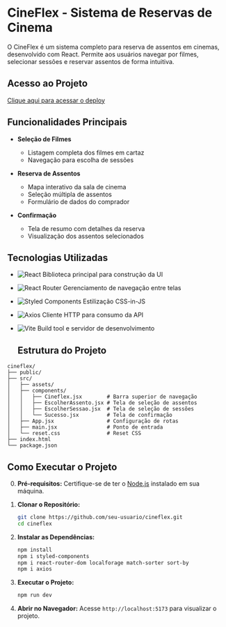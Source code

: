 # CineFlex - Sistema de Reservas de Cinema

O CineFlex é um sistema completo para reserva de assentos em cinemas, desenvolvido com React. Permite aos usuários navegar por filmes, selecionar sessões e reservar assentos de forma intuitiva.

## Acesso ao Projeto
[Clique aqui para acessar o deploy](https://cine-flex-chi.vercel.app/)

## Funcionalidades Principais

- **Seleção de Filmes**
  - Listagem completa dos filmes em cartaz
  - Navegação para escolha de sessões

- **Reserva de Assentos**
  - Mapa interativo da sala de cinema
  - Seleção múltipla de assentos
  - Formulário de dados do comprador

- **Confirmação**
  - Tela de resumo com detalhes da reserva
  - Visualização dos assentos selecionados

## Tecnologias Utilizadas

- ![React](https://img.shields.io/badge/-React-61DAFB?logo=react&logoColor=white&style=flat-square)
  Biblioteca principal para construção da UI
- ![React Router](https://img.shields.io/badge/-React_Router-CA4245?logo=react-router&logoColor=white&style=flat-square)
  Gerenciamento de navegação entre telas
- ![Styled Components](https://img.shields.io/badge/-Styled--Components-DB7093?logo=styled-components&logoColor=white&style=flat-square)
  Estilização CSS-in-JS
- ![Axios](https://img.shields.io/badge/-Axios-5A29E4?logo=axios&logoColor=white&style=flat-square)
  Cliente HTTP para consumo da API
- ![Vite](https://img.shields.io/badge/-Vite-646CFF?logo=vite&logoColor=white&style=flat-square)
  Build tool e servidor de desenvolvimento

  ## Estrutura do Projeto

```
cineflex/
├── public/
├── src/
│   ├── assets/
│   ├── components/
│   │   ├── Cineflex.jsx        # Barra superior de navegação
│   │   ├── EscolherAssento.jsx # Tela de seleção de assentos
│   │   ├── EscolherSessao.jsx  # Tela de seleção de sessões
│   │   └── Sucesso.jsx         # Tela de confirmação
│   ├── App.jsx                 # Configuração de rotas
│   ├── main.jsx                # Ponto de entrada
│   └── reset.css               # Reset CSS
├── index.html
└── package.json
```

## Como Executar o Projeto

0. **Pré-requisitos:**
   Certifique-se de ter o [Node.js](https://nodejs.org) instalado em sua máquina.

1. **Clonar o Repositório:**
   ```bash
   git clone https://github.com/seu-usuario/cineflex.git
   cd cineflex
   ```

2. **Instalar as Dependências:**
   ```bash
   npm install 
   npm i styled-components
   npm i react-router-dom localforage match-sorter sort-by
   npm i axios
   ```

3. **Executar o Projeto:**
   ```bash
   npm run dev
   ```

4. **Abrir no Navegador:**
   Acesse `http://localhost:5173` para visualizar o projeto.


